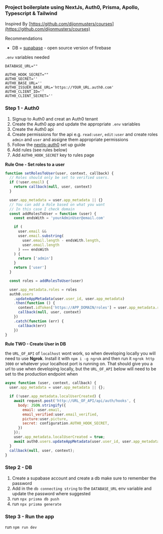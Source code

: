 ### Project boilerplate using NextJs, Auth0, Prisma, Apollo, Typescript & Tailwind

Inspired By [https://github.com/dijonmusters/courses](https://github.com/dijonmusters/courses)

Recommendations

- DB = [supabase](https://supabase.io/) - open source version of firebase

`.env` variables needed

```
DATABASE_URL=""

AUTH0_HOOK_SECRET=""
AUTH0_SECRET=''
AUTH0_BASE_URL=''
AUTH0_ISSUER_BASE_URL='https://YOUR_URL.auth0.com'
AUTH0_CLIENT_ID=''
AUTH0_CLIENT_SECRET=''
```

### Step 1 - Auth0

1. Signup to Auth0 and creat an Auth0 tenant
2. Create the Auth0 app and update the appropriate `.env` variables
3. Create the Auth0 api
4. Create permissions for the api e.g. `read:user`, `edit:user` and create roles `admin` and `user` and assigne them appropriate permissions
5. Follow the [nextjs-auth0](https://github.com/auth0/nextjs-auth0/blob/main/README.md) set up guide
6. Add rules (see rules below)
7. Add `AUTH0_HOOK_SECRET` key to rules page

**Rule One - Set roles to a user**

```js
function setRolesToUser(user, context, callback) {
  // Roles should only be set to verified users.
  if (!user.email) {
    return callback(null, user, context)
  }

  user.app_metadata = user.app_metadata || {}
  // You can add a Role based on what you want
  // In this case I check domain
  const addRolesToUser = function (user) {
    const endsWith = 'yourAdminUser@email.com'

    if (
      user.email &&
      user.email.substring(
        user.email.length - endsWith.length,
        user.email.length
      ) === endsWith
    ) {
      return ['admin']
    }
    return ['user']
  }

  const roles = addRolesToUser(user)

  user.app_metadata.roles = roles
  auth0.users
    .updateAppMetadata(user.user_id, user.app_metadata)
    .then(function () {
      context.idToken['https://APP_DOMAIN/roles'] = user.app_metadata.roles
      callback(null, user, context)
    })
    .catch(function (err) {
      callback(err)
    })
}
```

**Rule TWO - Create User in DB**

the `URL_OF_API` of `localhost` wont work, so when developing locally you will need to use **Ngrok**. Install it with `npm i -g ngrok` and then run it `ngrok http 3000` or whatever your localhost port is running on. That should give you a url to use when developing locally, but the `URL_OF_API` below will need to be set to the production endpoint when

```js
async function (user, context, callback) {
  user.app_metadata = user.app_metadata || {};

  if (!user.app_metadata.localUserCreated) {
    await request.post('http://URL_OF_API/api/auth/hooks', {
      body: JSON.stringify({
        email: user.email,
        email_verified:user.email_verified,
        picture:user.picture,
        secret: configuration.AUTH0_HOOK_SECRET,
      })
    });
    user.app_metadata.localUserCreated = true;
    await auth0.users.updateAppMetadata(user.user_id, user.app_metadata);
  }
  callback(null, user, context);
}
```

### Step 2 - DB

1. Create a supabase account and create a db make sure to remember the password
2. Add in the `db connecting string` to the `DATABASE_URL` env variable and update the password where suggested
3. run `npx prisma db push`
4. run `npx prisma generate`

### Step 3 - Run the app

run `npm run dev`
